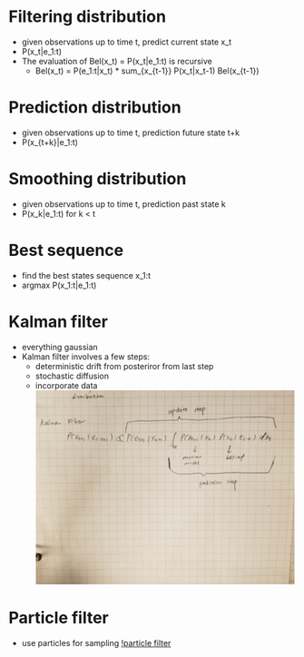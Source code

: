 # Filtering distribution
* given observations up to time t, predict current state x_t
* P(x_t|e_1:t)
* The evaluation of Bel(x_t) = P(x_t|e_1:t) is recursive
	* Bel(x_t) = P(e_1:t|x_t) * sum_{x_{t-1}} P(x_t|x_t-1) Bel(x_{t-1})

# Prediction distribution
* given observations up to time t, prediction future state t+k
* P(x_{t+k}|e_1:t)

# Smoothing distribution
* given observations up to time t, prediction past state k
* P(x_k|e_1:t) for k < t

# Best sequence 
* find the best states sequence x_1:t
* argmax P(x_1:t|e_1:t)

# Kalman filter
* everything gaussian
* Kalman filter involves a few steps:
	* deterministic drift from posteriror from last step
	* stochastic diffusion
	* incorporate data
![Kalman filter](https://github.com/junweima/computer_vision_summaries/blob/master/12.%20Tracking/images/kalman_filter.jpg)

# Particle filter
* use particles for sampling
[!particle filter](https://github.com/junweima/computer_vision_summaries/blob/master/12.%20Tracking/images/particle_filtering.PNG)


